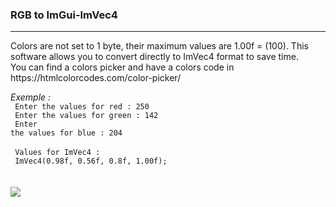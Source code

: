 ### RGB to ImGui-ImVec4

<hr>

<p>Colors are not set to 1 byte, their maximum values are 1.00f = (100). This software allows you to convert directly to ImVec4 format to save time.<br>
You can find a colors picker and have a colors code in https://htmlcolorcodes.com/color-picker/
</p>

<em>Exemple :</em>
<br>
<code>
  Enter the values for red : 250
</code>
<br>
<code>
  Enter the values for green : 142
</code>
<br>
<code>
  Enter the values for blue : 204
</code>
<br>
<br>
<code>
Values for ImVec4 :
</code>
<code>
ImVec4(0.98f, 0.56f, 0.8f, 1.00f);
</code>
<br>
<br>
<br>
<img src="https://media.discordapp.net/attachments/709099533736345641/919548421793284117/color.png">
